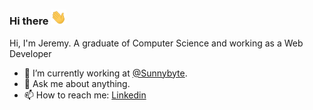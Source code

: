 ### Hi there <img src="https://github.com/jedidavid/jedidavid/blob/master/hi.gif?raw=true" width="25px">

Hi, I'm Jeremy. A graduate of Computer Science and working as a Web Developer

- 🔭 I’m currently working at [@Sunnybyte](https://sunnybyte.com).
- 💬 Ask me about anything.
- 📫 How to reach me: [Linkedin](https://linkedin.com/in/jeremydaynieldavid "Linkedin")
